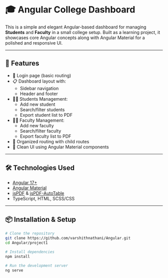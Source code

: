 # 🎓 Angular College Dashboard

This is a simple and elegant Angular-based dashboard for managing **Students** and **Faculty** in a small college setup. Built as a learning project, it showcases core Angular concepts along with Angular Material for a polished and responsive UI.

---

## 🚀 Features

- 🔐 Login page (basic routing)
- 📋 Dashboard layout with:
  - Sidebar navigation
  - Header and footer
- 👨‍🎓 Students Management:
  - Add new student
  - Search/filter students
  - Export student list to PDF
- 👨‍🏫 Faculty Management:
  - Add new faculty
  - Search/filter faculty
  - Export faculty list to PDF
- 📂 Organized routing with child routes
- 🎨 Clean UI using Angular Material components

---

## 🛠️ Technologies Used

- [Angular 17+](https://angular.io/)
- [Angular Material](https://material.angular.io/)
- [jsPDF](https://github.com/parallax/jsPDF) & [jsPDF-AutoTable](https://github.com/simonbengtsson/jsPDF-AutoTable)
- TypeScript, HTML, SCSS/CSS

---

## 📦 Installation & Setup

```bash
# Clone the repository
git clone https://github.com/varshithnathani/Angular.git
cd Angular/project1

# Install dependencies
npm install

# Run the development server
ng serve
